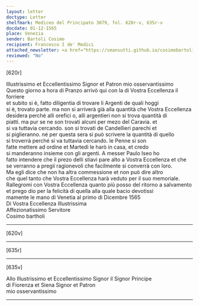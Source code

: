 ```yaml
---
layout: letter
doctype: Letter
shelfmark: Mediceo del Principato 3079, fol. 620r-v, 635r-v
docdate: 01-12-1565
place: Venezia
sender: Bartoli Cosimo
recipient: Francesco I de' Medici
attached_newsletter: <a href="https://smansutti.github.io/cosimobartoli/texts/3079_143/">3079_143</a>
reviewed: "No"
---
```


[620r]  
  
  
Illustrissimo et Eccellentissimo Signor et Patron mio osservantissimo  
Questo giorno a hora di Pranzo arrivò qui con la di Vostra Eccellenza il forriere  
et subito si è, fatto diligentia di trovare li Argenti de quali hoggi  
si è, trovato parte. ma non si arriverà già alla quantità che Vostra Eccellenza  
desidera perché alli orefici o, alli argentieri non si trova quantità di  
piatti. ma pur se ne son trovati alcuni per mezo del Caravia. et  
si va tuttavia cercando. son si trovati de Candellieri parechi et  
si piglieranno. né per questa sera si può scrivere la quantità di quello  
si troverrà perché si va tuttavia cercando. le Penne si son  
fatte mettere ad ordine et Martedì le harò in casa, et credo  
si manderanno insieme con gli argenti. A messer Paulo Iseo ho  
fatto intendere che il prezo delli stiavi pare alto a Vostra Eccellenza et che  
se verranno a pregii ragionevoli che facilmente si converrà con loro.  
Ma egli dice che non ha altra commessione et non può dire altro  
che quel tanto che Vostra Eccellenza harà veduto per il suo memoriale.  
Rallegromi con Vostra Eccellenza quanto più posso del ritorno a salvamento  
et prego dio per la felicità di quella alla quale bacio devotissi  
mamente le mano di Venetia al primo di Dicembre 1565  
Di Vostra Eccellenza Illustrissima  
Affezionatissimo Servitore  
Cosimo bartholi  
  
---  

[620v]  
  
  
  
---  

[635r]  
  
  
  
---  

[635v]  
  
  
Allo Illustrissimo et Eccellentissimo Signor il Signor Principe  
di Fiorenza et Siena Signor et Patron  
mio osservantissimo  
  
---  

